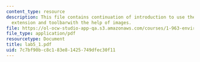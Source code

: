 ```yaml
---
content_type: resource
description: This file contains continuation of introduction to use the spatial analyst
  extension and toolbarwith the help of images.
file: https://ol-ocw-studio-app-qa.s3.amazonaws.com/courses/1-963-environmental-engineering-applications-of-geographic-information-systems-fall-2004/7c7bf90bc8c183e81425749dfec30f11_lab5_1.pdf
file_type: application/pdf
resourcetype: Document
title: lab5_1.pdf
uid: 7c7bf90b-c8c1-83e8-1425-749dfec30f11
---
```

